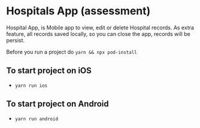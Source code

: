 # Hospitals App (assessment) 
   Hospital App, is Mobile app to view, edit or delete Hospital records. 
   As extra feature, all records saved locally, so you can close the app, records will be persist. 

Before you run a project do `yarn && npx pod-install`

## To start project on iOS 
  -   `yarn run ios`
## To start project on Android
  - `yarn run android`


